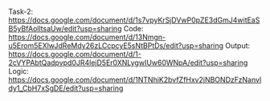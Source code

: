 Task-2: https://docs.google.com/document/d/1s7vpyKrSjDVwP0pZE3dGmJ4witEaSB5yBfAolltsaUw/edit?usp=sharing
Code: https://docs.google.com/document/d/13Nmgn-u5Erom5EXlwJdReMdy26zLCcpcyE5sNtBPtDs/edit?usp=sharing
Output: https://docs.google.com/document/d/1-2cVYPAbtQadpvpd0JR4lejD5Er0XNLygwIUw60WNpA/edit?usp=sharing
Logic: https://docs.google.com/document/d/1NTNhiK2bvfZfHxv2jNBONDzFzNanvldy1_CbH7xSgDE/edit?usp=sharing
